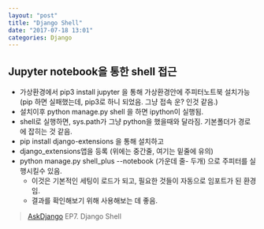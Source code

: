 ```yaml
---
layout: "post"
title: "Django Shell"
date: "2017-07-18 13:01"
categories: Django
---
```

## Jupyter notebook을 통한 shell 접근

- 가상환경에서 pip3 install jupyter 을 통해 가상환경안에 주피터노트북 설치가능 (pip 하면 실패했는데, pip3로 하니 되었음. 그냥 접속 운? 인것 같음.)
- 설치이후 python manage.py shell 을 하면 ipython이 실행됨.
- shell로 실행하면, sys.path가 그냥 python을 했을때와 달라짐. 기본폴더가 경로에 잡히는 것 같음.
- pip install django-extensions 을 통해 설치하고
- django_extensions앱을 등록 (위에는 중간줄, 여기는 밑줄에 유의)
- python manage.py shell_plus --notebook (가운데 줄- 두개)
으로 주피터를 실행시킬수 있음.
  - 이것은 기본적인 세팅이 로드가 되고, 필요한 것들이 자동으로 임포트가 된 환경임.
  - 결과를 확인해보기 위해 사용해보는 데 좋음.

> [AskDjango](https://nomade.kr) EP7. Django Shell
